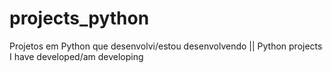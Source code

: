 # projects_python
Projetos em Python que desenvolvi/estou desenvolvendo || Python projects I have developed/am developing
